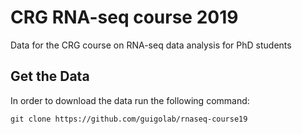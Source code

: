 # CRG RNA-seq course 2019

Data for the CRG course on RNA-seq data analysis for PhD students

## Get the Data

In order to download the data run the following command:

    git clone https://github.com/guigolab/rnaseq-course19